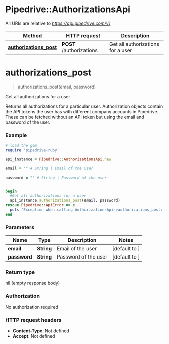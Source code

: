# Pipedrive::AuthorizationsApi

All URIs are relative to *https://api.pipedrive.com/v1*

Method | HTTP request | Description
------------- | ------------- | -------------
[**authorizations_post**](AuthorizationsApi.md#authorizations_post) | **POST** /authorizations | Get all authorizations for a user


# **authorizations_post**
> authorizations_post(email, password)

Get all authorizations for a user

Returns all authorizations for a particular user. Authorization objects contain the API tokens the user has with different company accounts in Pipedrive. These can be fetched without an API token but using the email and password of the user.

### Example
```ruby
# load the gem
require 'pipedrive-ruby'

api_instance = Pipedrive::AuthorizationsApi.new

email = "" # String | Email of the user

password = "" # String | Password of the user


begin
  #Get all authorizations for a user
  api_instance.authorizations_post(email, password)
rescue Pipedrive::ApiError => e
  puts "Exception when calling AuthorizationsApi->authorizations_post: #{e}"
end
```

### Parameters

Name | Type | Description  | Notes
------------- | ------------- | ------------- | -------------
 **email** | **String**| Email of the user | [default to ]
 **password** | **String**| Password of the user | [default to ]

### Return type

nil (empty response body)

### Authorization

No authorization required

### HTTP request headers

 - **Content-Type**: Not defined
 - **Accept**: Not defined



